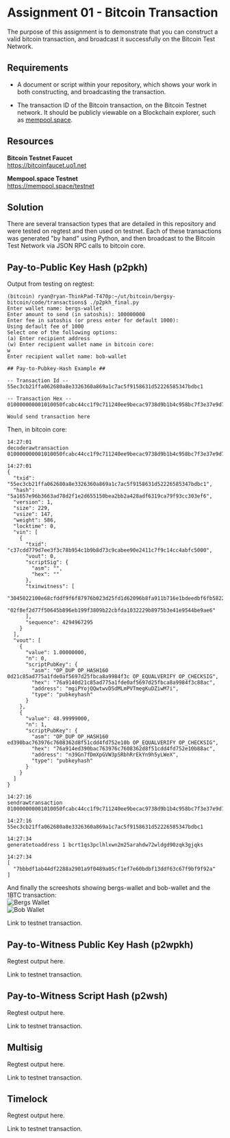 # Assignment 01 - Bitcoin Transaction

The purpose of this assignment is to demonstrate that you can construct a valid bitcoin transaction, and broadcast it successfully on the Bitcoin Test Network.

## Requirements

* A document or script within your repository, which shows your work in both constructing, and broadcasting the transaction.

* The transaction ID of the Bitcoin transaction, on the Bitcoin Testnet network. It should be publicly viewable on a Blockchain explorer, such as [mempool.space](https://mempool.space/testnet).

## Resources

**Bitcoin Testnet Faucet**  
https://bitcoinfaucet.uo1.net

**Mempool.space Testnet**  
https://mempool.space/testnet

## Solution
There are several transaction types that are detailed in this repository and were tested on regtest and then used on testnet. Each of these transactions was generated "by hand" using Python, and then broadcast to the Bitcoin Test Network via JSON RPC calls to bitcoin core.

## Pay-to-Public Key Hash (p2pkh)
Output from testing on regtest:  
```
(bitcoin) ryan@ryan-ThinkPad-T470p:~/ut/bitcoin/bergsy-bitcoin/code/transactions$ ./p2pkh_final.py
Enter wallet name: bergs-wallet 
Enter amount to send (in satoshis): 100000000
Enter fee in satoshis (or press enter for default 1000): 
Using default fee of 1000
Select one of the following options:
(a) Enter recipient address
(w) Enter recipient wallet name in bitcoin core:
w
Enter recipient wallet name: bob-wallet

## Pay-to-Pubkey-Hash Example ##

-- Transaction Id --
55ec3cb21ffa062680a8e3326360a869a1c7ac5f9158631d52226585347bdbc1

-- Transaction Hex --
010000000001010050fcabc44cc1f9c711240ee9becac9738d9b1b4c958bc7f3e37e9d77dd7cc30000000000ffffffff0200e1f505000000001976a9140d21c85ad775a1fde0af5697d25fbca8a9984f3c88ac180d1024010000001976a914ed390bac763976c7608362d8f51cdd4fd752e10b88ac02483045022100e68cfddf9f6f87976b023d25fd1d62096b8fa911b716e1bdeedbf6fb582282fe02206a6717781aa02c472876c556c53da5c9ab2d7294cbfe0b4e88656c474f4780b3012102f8ef2d77f50645b896eb199f3809b22cbfda1032229b8975b3e41e9544be9ae600000000

Would send transaction here
```

Then, in bitcoin core:
```
14:27:01
decoderawtransaction 010000000001010050fcabc44cc1f9c711240ee9becac9738d9b1b4c958bc7f3e37e9d77dd7cc30000000000ffffffff0200e1f505000000001976a9140d21c85ad775a1fde0af5697d25fbca8a9984f3c88ac180d1024010000001976a914ed390bac763976c7608362d8f51cdd4fd752e10b88ac02483045022100e68cfddf9f6f87976b023d25fd1d62096b8fa911b716e1bdeedbf6fb582282fe02206a6717781aa02c472876c556c53da5c9ab2d7294cbfe0b4e88656c474f4780b3012102f8ef2d77f50645b896eb199f3809b22cbfda1032229b8975b3e41e9544be9ae600000000

14:27:01
{
  "txid": "55ec3cb21ffa062680a8e3326360a869a1c7ac5f9158631d52226585347bdbc1",
  "hash": "5a1657e96b3663ad78d2f1e2d655150bea2bb2a428adf6319ca79f93cc303ef6",
  "version": 1,
  "size": 229,
  "vsize": 147,
  "weight": 586,
  "locktime": 0,
  "vin": [
    {
      "txid": "c37cdd779d7ee3f3c78b954c1b9b8d73c9cabee90e2411c7f9c14cc4abfc5000",
      "vout": 0,
      "scriptSig": {
        "asm": "",
        "hex": ""
      },
      "txinwitness": [
        "3045022100e68cfddf9f6f87976b023d25fd1d62096b8fa911b716e1bdeedbf6fb582282fe02206a6717781aa02c472876c556c53da5c9ab2d7294cbfe0b4e88656c474f4780b301",
        "02f8ef2d77f50645b896eb199f3809b22cbfda1032229b8975b3e41e9544be9ae6"
      ],
      "sequence": 4294967295
    }
  ],
  "vout": [
    {
      "value": 1.00000000,
      "n": 0,
      "scriptPubKey": {
        "asm": "OP_DUP OP_HASH160 0d21c85ad775a1fde0af5697d25fbca8a9984f3c OP_EQUALVERIFY OP_CHECKSIG",
        "hex": "76a9140d21c85ad775a1fde0af5697d25fbca8a9984f3c88ac",
        "address": "mgiPYojQQwtwvDSdMLmPVTmegKuDZiwM7i",
        "type": "pubkeyhash"
      }
    },
    {
      "value": 48.99999000,
      "n": 1,
      "scriptPubKey": {
        "asm": "OP_DUP OP_HASH160 ed390bac763976c7608362d8f51cdd4fd752e10b OP_EQUALVERIFY OP_CHECKSIG",
        "hex": "76a914ed390bac763976c7608362d8f51cdd4fd752e10b88ac",
        "address": "n39Gn7fDmXpGVW3pSRbhRrEkYn9h5yLWeX",
        "type": "pubkeyhash"
      }
    }
  ]
}

14:27:16
sendrawtransaction 010000000001010050fcabc44cc1f9c711240ee9becac9738d9b1b4c958bc7f3e37e9d77dd7cc30000000000ffffffff0200e1f505000000001976a9140d21c85ad775a1fde0af5697d25fbca8a9984f3c88ac180d1024010000001976a914ed390bac763976c7608362d8f51cdd4fd752e10b88ac02483045022100e68cfddf9f6f87976b023d25fd1d62096b8fa911b716e1bdeedbf6fb582282fe02206a6717781aa02c472876c556c53da5c9ab2d7294cbfe0b4e88656c474f4780b3012102f8ef2d77f50645b896eb199f3809b22cbfda1032229b8975b3e41e9544be9ae600000000

14:27:16
55ec3cb21ffa062680a8e3326360a869a1c7ac5f9158631d52226585347bdbc1

14:27:34
generatetoaddress 1 bcrt1qs3pclhlxwn2m25arahdw72wldgd90zqk3gjqks

14:27:34
[
  "7bbbdf1ab44df2288a2901a9f0489a05cf1ef7e60bdbf13ddf63c67f9bf9f92a"
]
```

And finally the screeshots showing bergs-wallet and bob-wallet and the 1BTC transaction:  
![Bergs Wallet](https://github.com/rkbergsma/bergsy-bitcoin/tree/master/assignments/images/bergs_wallet_p2pkh.png)   
![Bob Wallet](https://github.com/rkbergsma/bergsy-bitcoin/tree/master/assignments/images/bob_wallet_p2pkh.png)   


Link to testnet transaction.

## Pay-to-Witness Public Key Hash (p2wpkh)
Regtest output here.

Link to testnet transaction.

## Pay-to-Witness Script Hash (p2wsh)
Regtest output here.

Link to testnet transaction.

## Multisig
Regtest output here.

Link to testnet transaction.

## Timelock
Regtest output here.

Link to testnet transaction.
